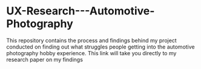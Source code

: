 # UX-Research---Automotive-Photography
This repository contains the process and findings behind my project conducted on finding out what struggles people getting into the automotive photography hobby experience.
This link will take you directly to my research paper on my findings 
